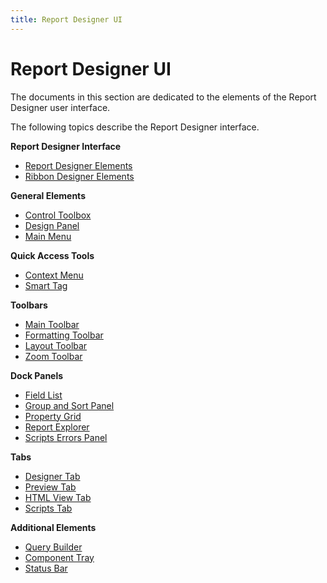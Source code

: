 ```yaml
---
title: Report Designer UI
---
```

# Report Designer UI
The documents in this section are dedicated to the elements of the Report Designer user interface.

The following topics describe the Report Designer interface.

**Report Designer Interface**
* [Report Designer Elements](report-designer-ui/report-designer-elements.md)
* [Ribbon Designer Elements](report-designer-ui/ribbon-designer-elements.md)

**General Elements**
* [Control Toolbox](report-designer-ui/control-toolbox.md)
* [Design Panel](report-designer-ui/design-panel.md)
* [Main Menu](report-designer-ui/main-menu.md)

**Quick Access Tools**
* [Context Menu](report-designer-ui/context-menu.md)
* [Smart Tag](report-designer-ui/smart-tag.md)

**Toolbars**
* [Main Toolbar](report-designer-ui/main-toolbar.md)
* [Formatting Toolbar](report-designer-ui/formatting-toolbar.md)
* [Layout Toolbar](report-designer-ui/layout-toolbar.md)
* [Zoom Toolbar](report-designer-ui/zoom-toolbar.md)

**Dock Panels**
* [Field List](report-designer-ui/field-list.md)
* [Group and Sort Panel](report-designer-ui/group-and-sort-panel.md)
* [Property Grid](report-designer-ui/property-grid.md)
* [Report Explorer](report-designer-ui/report-explorer.md)
* [Scripts Errors Panel](report-designer-ui/scripts-errors-panel.md)

**Tabs**
* [Designer Tab](report-designer-ui/designer-tab.md)
* [Preview Tab](report-designer-ui/preview-tab.md)
* [HTML View Tab](report-designer-ui/html-view-tab.md)
* [Scripts Tab](report-designer-ui/scripts-tab.md)

**Additional Elements**
* [Query Builder](report-designer-ui/query-builder.md)
* [Component Tray](report-designer-ui/component-tray.md)
* [Status Bar](report-designer-ui/status-bar.md)